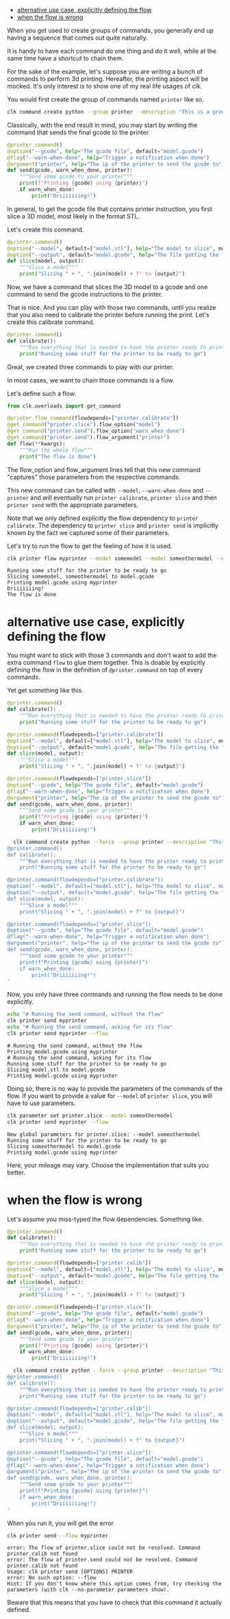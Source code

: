- [alternative use case, explicitly defining the flow](#db06b88c-a231-4f46-b8f7-54e98db07e17)
- [when the flow is wrong](#96a6905e-06bd-48d5-a117-7e81ebde9399)

When you get used to create groups of commands, you generally end up having a sequence that comes out quite naturally.

It is handy to have each command do one thing and do it well, while at the same time have a shortcut to chain them.

For the sake of the example, let's suppose you are writing a bunch of commands to perform 3d printing. Hereafter, the printing aspect will be mocked. It's only interest is to show one of my real life usages of clk.

You would first create the group of commands named `printer` like so.

```bash
clk command create python --group printer --description "This is a group of commands to deal with 3D printing."
```

Classically, with the end result in mind, you may start by writing the command that sends the final gcode to the printer.

```python
@printer.command()
@option("--gcode", help="The gcode file", default="model.gcode")
@flag("--warn-when-done", help="Trigger a notification when done")
@argument("printer", help="The ip of the printer to send the gcode to")
def send(gcode, warn_when_done, printer):
    """Send some gcode to your printer"""
    print(f"Printing {gcode} using {printer}")
    if warn_when_done:
        print("Driiiiiiing!")
```

In general, to get the gcode file that contains printer instruction, you first slice a 3D model, most likely in the format STL.

Let's create this command.

```python
@printer.command()
@option("--model", default=["model.stl"], help="The model to slice", multiple=True)
@option("--output", default="model.gcode", help="The file getting the final gcode")
def slice(model, output):
    """Slice a model"""
    print("Slicing " + ", ".join(model) + f" to {output}")
```

Now, we have a command that slices the 3D model to a gcode and one command to send the gcode instructions to the printer.

That is nice. And you can play with those two commands, until you realize that you also need to calibrate the printer before running the print. Let's create this calibrate command.

```python
@printer.command()
def calibrate():
    """Run everything that is needed to have the printer ready to print"""
    print("Running some stuff for the printer to be ready to go")
```

Great, we created three commands to play with our printer.

In most cases, we want to chain those commands is a flow.

Let's define such a flow.

```python
from clk.overloads import get_command

@printer.flow_command(flowdepends=["printer.calibrate"])
@get_command("printer.slice").flow_option("model")
@get_command("printer.send").flow_option("warn_when_done")
@get_command("printer.send").flow_argument("printer")
def flow(**kwargs):
    """Run the whole flow"""
    print("The flow is done")
```

The flow\_option and flow\_argument lines tell that this new command "captures" those parameters from the respective commands.

This new command can be called with `--model`, `--warn-when-done` and `--printer` and will eventually run `printer calibrate`, `printer slice` and then `printer send` with the appropriate parameters.

Note that we only defined explicitly the flow dependency to `printer calibrate`. The dependency to `printer slice` and `printer send` is implicitly known by the fact we captured some of their parameters.

Let's try to run the flow to get the feeling of how it is used.

```bash
clk printer flow myprinter --model somemodel --model someothermodel --warn-when-done
```

    Running some stuff for the printer to be ready to go
    Slicing somemodel, someothermodel to model.gcode
    Printing model.gcode using myprinter
    Driiiiiiing!
    The flow is done


<a id="db06b88c-a231-4f46-b8f7-54e98db07e17"></a>

# alternative use case, explicitly defining the flow

You might want to stick with those 3 commands and don't want to add the extra command `flow` to glue them together. This is doable by explicitly defining the flow in the definition of `@printer.command` on top of every commands.

Yet get something like this.

```python
@printer.command()
def calibrate():
    """Run everything that is needed to have the printer ready to print"""
    print("Running some stuff for the printer to be ready to go")

@printer.command(flowdepends=["printer.calibrate"])
@option("--model", default=["model.stl"], help="The model to slice", multiple=True)
@option("--output", default="model.gcode", help="The file getting the final gcode")
def slice(model, output):
    """Slice a model"""
    print("Slicing " + ", ".join(model) + f" to {output}")

@printer.command(flowdepends=["printer.slice"])
@option("--gcode", help="The gcode file", default="model.gcode")
@flag("--warn-when-done", help="Trigger a notification when done")
@argument("printer", help="The ip of the printer to send the gcode to")
def send(gcode, warn_when_done, printer):
    """Send some gcode to your printer"""
    print(f"Printing {gcode} using {printer}")
    if warn_when_done:
        print("Driiiiiiing!")
```

```bash
  clk command create python --force --group printer --description "This is a group of commands to deal with 3D printing." --body '
@printer.command()
def calibrate():
    """Run everything that is needed to have the printer ready to print"""
    print("Running some stuff for the printer to be ready to go")

@printer.command(flowdepends=["printer.calibrate"])
@option("--model", default=["model.stl"], help="The model to slice", multiple=True)
@option("--output", default="model.gcode", help="The file getting the final gcode")
def slice(model, output):
    """Slice a model"""
    print("Slicing " + ", ".join(model) + f" to {output}")

@printer.command(flowdepends=["printer.slice"])
@option("--gcode", help="The gcode file", default="model.gcode")
@flag("--warn-when-done", help="Trigger a notification when done")
@argument("printer", help="The ip of the printer to send the gcode to")
def send(gcode, warn_when_done, printer):
    """Send some gcode to your printer"""
    print(f"Printing {gcode} using {printer}")
    if warn_when_done:
        print("Driiiiiiing!")
'
```

Now, you only have three commands and running the flow needs to be done explicitly.

```bash
echo "# Running the send command, without the flow"
clk printer send myprinter
echo "# Running the send command, asking for its flow"
clk printer send myprinter --flow
```

    # Running the send command, without the flow
    Printing model.gcode using myprinter
    # Running the send command, asking for its flow
    Running some stuff for the printer to be ready to go
    Slicing model.stl to model.gcode
    Printing model.gcode using myprinter

Doing so, there is no way to provide the parameters of the commands of the flow. If you want to provide a value for `--model` of `printer slice`, you will have to use parameters.

```bash
clk parameter set printer.slice --model someothermodel
clk printer send myprinter --flow
```

    New global parameters for printer.slice: --model someothermodel
    Running some stuff for the printer to be ready to go
    Slicing someothermodel to model.gcode
    Printing model.gcode using myprinter

Here, your mileage may vary. Choose the implementation that suits you better.


<a id="96a6905e-06bd-48d5-a117-7e81ebde9399"></a>

# when the flow is wrong

Let's assume you miss-typed the flow dependencies. Something like.

```python
@printer.command()
def calibrate():
    """Run everything that is needed to have the printer ready to print"""
    print("Running some stuff for the printer to be ready to go")

@printer.command(flowdepends=["printer.calib"])
@option("--model", default=["model.stl"], help="The model to slice", multiple=True)
@option("--output", default="model.gcode", help="The file getting the final gcode")
def slice(model, output):
    """Slice a model"""
    print("Slicing " + ", ".join(model) + f" to {output}")

@printer.command(flowdepends=["printer.slice"])
@option("--gcode", help="The gcode file", default="model.gcode")
@flag("--warn-when-done", help="Trigger a notification when done")
@argument("printer", help="The ip of the printer to send the gcode to")
def send(gcode, warn_when_done, printer):
    """Send some gcode to your printer"""
    print(f"Printing {gcode} using {printer}")
    if warn_when_done:
        print("Driiiiiiing!")
```

```bash
  clk command create python --force --group printer --description "This is a group of commands to deal with 3D printing." --body '
@printer.command()
def calibrate():
    """Run everything that is needed to have the printer ready to print"""
    print("Running some stuff for the printer to be ready to go")

@printer.command(flowdepends=["printer.calib"])
@option("--model", default=["model.stl"], help="The model to slice", multiple=True)
@option("--output", default="model.gcode", help="The file getting the final gcode")
def slice(model, output):
    """Slice a model"""
    print("Slicing " + ", ".join(model) + f" to {output}")

@printer.command(flowdepends=["printer.slice"])
@option("--gcode", help="The gcode file", default="model.gcode")
@flag("--warn-when-done", help="Trigger a notification when done")
@argument("printer", help="The ip of the printer to send the gcode to")
def send(gcode, warn_when_done, printer):
    """Send some gcode to your printer"""
    print(f"Printing {gcode} using {printer}")
    if warn_when_done:
        print("Driiiiiiing!")
'
```

When you run it, you will get the error

```bash
clk printer send --flow myprinter
```

    error: The flow of printer.slice could not be resolved. Command printer.calib not found
    error: The flow of printer.send could not be resolved. Command printer.calib not found
    Usage: clk printer send [OPTIONS] PRINTER
    error: No such option: --flow
    Hint: If you don't know where this option comes from, try checking the parameters (with clk --no-parameter parameters show).

Beware that this means that you have to check that this command it actually defined.
